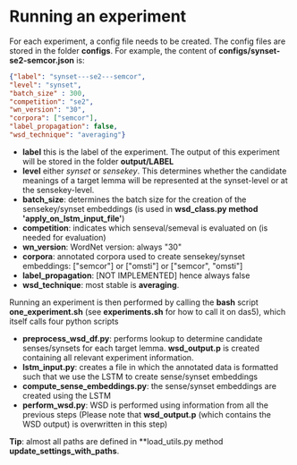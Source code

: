 # Running an experiment

For each experiment, a config file needs to be created.
The config files are stored in the folder **configs**.
For example, the content of **configs/synset-se2-semcor.json** is:

```json
{"label": "synset---se2---semcor",
"level": "synset",
"batch_size" : 300,
"competition": "se2",
"wn_version": "30",
"corpora": ["semcor"],
"label_propagation": false,
"wsd_technique": "averaging"}

```

* **label** this is the label of the experiment. The output of this experiment will be stored in the folder **output/LABEL**
* **level** either *synset* or *sensekey*. This determines whether the candidate meanings of a target lemma will be represented at the synset-level or at the sensekey-level.
* **batch_size**: determines the batch size for the creation of the sensekey/synset embeddings (is used in **wsd_class.py method 'apply_on_lstm_input_file'**)
* **competition**: indicates which senseval/semeval is evaluated on (is needed for evaluation)
* **wn_version**: WordNet version: always "30"
* **corpora**: annotated corpora used to create sensekey/synset embeddings: ["semcor"] or ["omsti"] or ["semcor", "omsti"]
* **label_propagation**: [NOT IMPLEMENTED] hence always false
* **wsd_technique**: most stable is **averaging**.


Running an experiment is then performed by calling the **bash** script **one_experiment.sh** (see **experiments.sh** for how to call it on das5), which itself calls four python scripts
* **preprocess_wsd_df.py**: performs lookup to determine candidate senses/synsets for each target lemma. **wsd_output.p** is created containing all relevant experiment information.
* **lstm_input.py**: creates a file in which the annotated data is formatted such that we use the LSTM to create sense/synset embeddings
* **compute_sense_embeddings.py**: the sense/synset embeddings are created using the LSTM
* **perform_wsd.py**: WSD is performed using information from all the previous steps (Please note that **wsd_output.p** (which contains the WSD output) is overwritten in this step)

**Tip**: almost all paths are defined in **load_utils.py method **update_settings_with_paths**.
